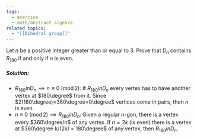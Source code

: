 ```yaml
---
tags:
  - exercise
  - math/abstract_algebra
related topics:
  - "[[Dihedral group]]"
---
```

Let $n$ be a positive integer greater than or equal to $3$. Prove that $D_n$ contains $R_{180}$ if and only if $n$ is even.
##### Solution:
- $R_{180} in D_n \implies n\equiv 0\ (\operatorname{mod} 2)$:
	If $R_{180}  in D_n$ every vertex has to have another vertex at $180\degree$ from it. Since $2(180\degree)=360\degree=0\degree$ vertices come in pairs, then $n$ is even.
- $n\equiv 0\ (\operatorname{mod} 2)\implies R_{180} in D_n$:
	Given a regular $n$-gon, there is a vertex every $360\degree/n$ of any vertex. If $n=2k$ (is even) there is a vertex at $360\degree k/(2k) = 180\degree$ of any vertex, then $R_{180} in D_n$.